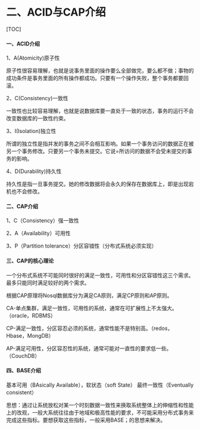 # 二、ACID与CAP介绍

[TOC]



#### 一、ACID介绍

1、A(Atomicity)原子性

​       原子性很容易理解，也就是说事务里面的操作要么全部做完，要么都不做；事物的成功条件是事务里面的所有操作都成功。只要有一个操作失败，整个事务都要回滚。

2、C(Consistency)一致性

​      一致性也比较容易理解，也就是说数据库要一直处于一致的状态，事务的运行不会改变数据库的一致性约束。

3、I(Isolation)独立性

​     所谓的独立性是指并发的事务之间不会相互影响。如果一个事务访问的数据正在被另一个事务修改。只要另一个事务未提交。它说=所访问的数据不会受未提交的事务的影响。

4、D(Durability)持久性

   持久性是指一旦事务提交。她的修改数据将会永久的保存在数据库上，即是出现宕机也不会修改。

#### 二、CAP介绍

1、C（Consistency）强一致性

2、A（Availability）可用性

3、P（Partition tolerance）分区容错性（分布式系统必须实现）

#### 三、CAP的核心理论

   一个分布式系统不可能同时很好的满足一致性，可用性和分区容错性这三个需求。最多只能同时满足较好的两个需求。

  根据CAP原理将Nosql数据库分为满足CA原则，满足CP原则和AP原则。

  CA-单点集群，满足一致性，可用性的系统，通常在可扩展性上不太强大。（oracle，RDBMS）

  CP-满足一致性，分区容忍必须的系统，通常性能不是特别高。（redos，Hbase，MongDB）

  AP-满足可用性，分区容忍性的系统，通常可能对一直性的要求低一些。（CouchDB）

#### 四、BASE介绍

  基本可用（BAsically Available），软状态（soft State） 最终一致性（Eventually consistent）

  思想：通过让系统放松对某一个时刻数据一致性来换取系统整体上的伸缩性和性能上的改观，一般大系统往往由于地域和极高性能的要求，不可能采用分布式事务来完成这些指标。要想获取这些指标，一般采用BASE；的思想来解决。